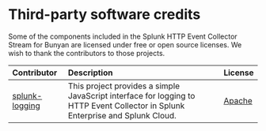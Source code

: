 # Third-party software credits

Some of the components included in the Splunk HTTP Event Collector Stream for Bunyan are licensed under free or open source licenses. We wish to thank the contributors to those projects.

| Contributor | Description | License |
|:----------- |:----------- |:------- |
| [splunk-logging](https://github.com/splunk/splunk-javascript-logging) | This project provides a simple JavaScript interface for logging to HTTP Event Collector in Splunk Enterprise and Splunk Cloud. | [Apache](https://github.com/splunk/splunk-bunyan-logger/blob/master/licenses/LICENSE-SPLUNK-LOGGING) |